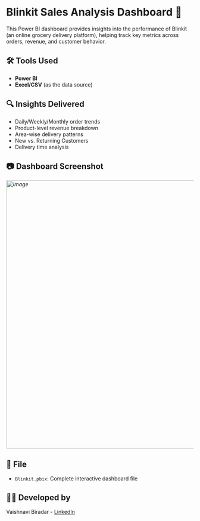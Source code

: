 # Blinkit Sales Analysis Dashboard 🛒

This Power BI dashboard provides insights into the performance of Blinkit (an online grocery delivery platform), helping track key metrics across orders, revenue, and customer behavior.

## 🛠️ Tools Used
- **Power BI**
- **Excel/CSV** (as the data source)

## 🔍 Insights Delivered
- Daily/Weekly/Monthly order trends
- Product-level revenue breakdown
- Area-wise delivery patterns
- New vs. Returning Customers
- Delivery time analysis

## 📷 Dashboard Screenshot
*<img width="1286" height="719" alt="Image" src="https://github.com/user-attachments/assets/2b79a0bf-5df1-4b50-90d3-335f74f7fe4b" />*

## 📁 File
- `Blinkit.pbix`: Complete interactive dashboard file

## 🙋‍♀️ Developed by
Vaishnavi Biradar - [LinkedIn](https://www.linkedin.com/in/vaishnavibiradar942)

